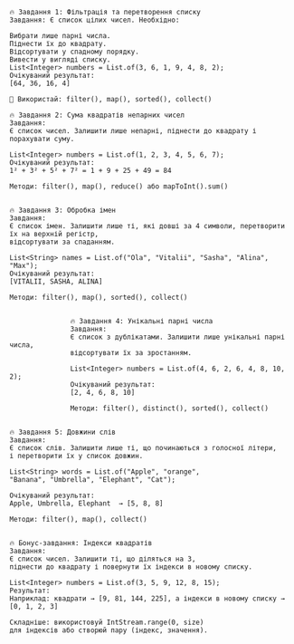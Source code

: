     🔥 Завдання 1: Фільтрація та перетворення списку
    Завдання: Є список цілих чисел. Необхідно:
    
    Вибрати лише парні числа.
    Піднести їх до квадрату.
    Відсортувати у спадному порядку.
    Вивести у вигляді списку.
    List<Integer> numbers = List.of(3, 6, 1, 9, 4, 8, 2);
    Очікуваний результат:
    [64, 36, 16, 4]

    🔹 Використай: filter(), map(), sorted(), collect()

    🔥 Завдання 2: Сума квадратів непарних чисел
    Завдання:
    Є список чисел. Залишити лише непарні, піднести до квадрату і порахувати суму.

    List<Integer> numbers = List.of(1, 2, 3, 4, 5, 6, 7);
    Очікуваний результат:
    1² + 3² + 5² + 7² = 1 + 9 + 25 + 49 = 84
    
    Методи: filter(), map(), reduce() або mapToInt().sum()


    🔥 Завдання 3: Обробка імен
    Завдання:
    Є список імен. Залишити лише ті, які довші за 4 символи, перетворити їх на верхній регістр,
    відсортувати за спаданням.
    
    List<String> names = List.of("Ola", "Vitalii", "Sasha", "Alina", "Max");
    Очікуваний результат:
    [VITALII, SASHA, ALINA]
    
    Методи: filter(), map(), sorted(), collect()


                   🔥 Завдання 4: Унікальні парні числа
                   Завдання:
                   Є список з дублікатами. Залишити лише унікальні парні числа, 
                   відсортувати їх за зростанням.
                   
                   List<Integer> numbers = List.of(4, 6, 2, 6, 4, 8, 10, 2);
                   Очікуваний результат:
                   [2, 4, 6, 8, 10]
                   
                   Методи: filter(), distinct(), sorted(), collect()


    🔥 Завдання 5: Довжини слів
    Завдання:
    Є список слів. Залишити лише ті, що починаються з голосної літери, 
    і перетворити їх у список довжин.
    
    List<String> words = List.of("Apple", "orange",
    "Banana", "Umbrella", "Elephant", "Cat");
    
    Очікуваний результат:
    Apple, Umbrella, Elephant  → [5, 8, 8]

    Методи: filter(), map(), collect()

    
    🔥 Бонус-завдання: Індекси квадратів
    Завдання:
    Є список чисел. Залишити ті, що діляться на 3,
    піднести до квадрату і повернути їх індекси в новому списку.
    
    List<Integer> numbers = List.of(3, 5, 9, 12, 8, 15);
    Результат:
    Наприклад: квадрати → [9, 81, 144, 225], а індекси в новому списку → [0, 1, 2, 3]
    
    Складніше: використовуй IntStream.range(0, size) 
    для індексів або створюй пару (індекс, значення).
